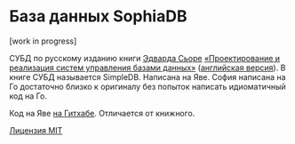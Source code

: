 # База данных SophiaDB

[work in progress]

СУБД по русскому изданию книги [Эдварда Сьоре](http://cs.bc.edu/~sciore/) [«Проектирование и реализация систем управления базами данных»](https://dmkpress.com/catalog/computer/databases/978-5-97060-488-5/) ([английская версия](https://www.amazon.com/Database-Design-Implementation-Data-Centric-Applications/dp/3030338355/ref=sr_1_2?dchild=1&keywords=Database+Design+and+Implementation&qid=1598001379&s=books&sr=1-2)). В книге СУБД называется SimpleDB. Написана на Яве. София написана на Го достаточно близко к оригиналу без попыток написать идиоматичный код на Го.

Код на Яве [на Гитхабе](https://github.com/LutherCS/sciore-simpledb-pub). Отличается от книжного.

[Лицензия MIT](LICENSE)
